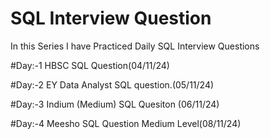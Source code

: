 # SQL Interview Question
In this Series I have Practiced Daily SQL Interview Questions 

#Day:-1 HBSC SQL Question(04/11/24)


#Day:-2 EY Data Analyst SQL question.(05/11/24)


#Day:-3 Indium (Medium) SQL Quesiton (06/11/24) 


#Day:-4 Meesho SQL Question Medium Level(08/11/24)
